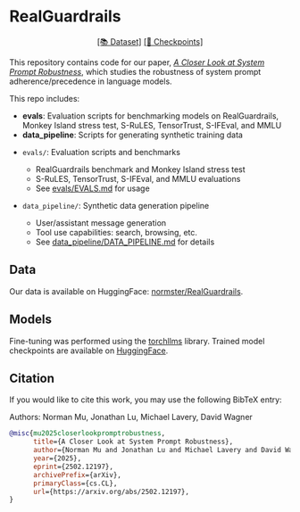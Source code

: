 # RealGuardrails

<div align="center">

[[📚 Dataset]](https://huggingface.co/datasets/normster/RealGuardrails) [[🏁 Checkpoints]](https://huggingface.co/collections/normster/realguardrails-67ad484a279716130f624a49)

</div>

This repository contains code for our paper, [_A Closer Look at System Prompt Robustness_](./paper.pdf), which studies the robustness of system prompt adherence/precedence in language models.

This repo includes:

* **evals**: Evaluation scripts for benchmarking models on RealGuardrails, Monkey Island stress test, S-RuLES, TensorTrust, S-IFEval, and MMLU
* **data_pipeline**: Scripts for generating synthetic training data

- `evals/`: Evaluation scripts and benchmarks
  - RealGuardrails benchmark and Monkey Island stress test
  - S-RuLES, TensorTrust, S-IFEval, and MMLU evaluations
  - See [evals/EVALS.md](evals/EVALS.md) for usage

- `data_pipeline/`: Synthetic data generation pipeline
  - User/assistant message generation
  - Tool use capabilities: search, browsing, etc.
  - See [data_pipeline/DATA_PIPELINE.md](data_pipeline/DATA_PIPELINE.md) for details

## Data

Our data is available on HuggingFace: [normster/RealGuardrails](https://huggingface.co/datasets/normster/RealGuardrails).

## Models

Fine-tuning was performed using the [torchllms](https://github.com/normster/torchllms) library. Trained model checkpoints are available on [HuggingFace](https://huggingface.co/collections/normster/realguardrails-models-67ad484a279716130f624a49).

## Citation

If you would like to cite this work, you may use the following BibTeX entry:

Authors: Norman Mu, Jonathan Lu, Michael Lavery, David Wagner

```bibtex
@misc{mu2025closerlookpromptrobustness,
      title={A Closer Look at System Prompt Robustness}, 
      author={Norman Mu and Jonathan Lu and Michael Lavery and David Wagner},
      year={2025},
      eprint={2502.12197},
      archivePrefix={arXiv},
      primaryClass={cs.CL},
      url={https://arxiv.org/abs/2502.12197}, 
}
```
